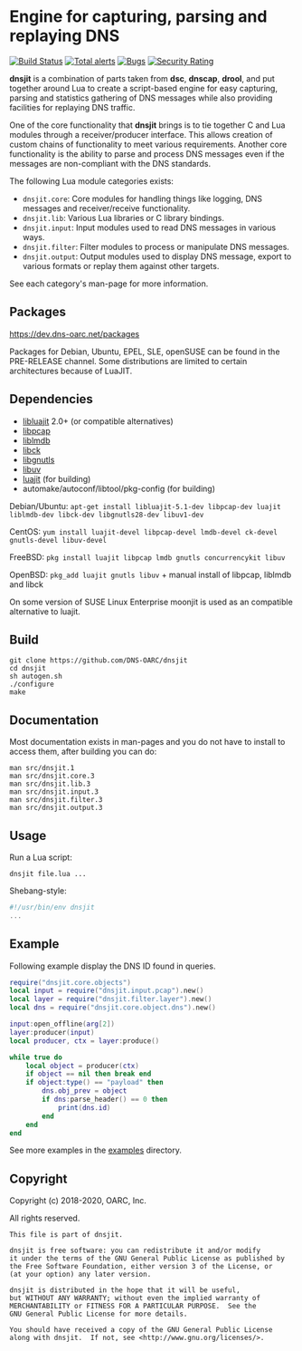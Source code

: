 # Engine for capturing, parsing and replaying DNS

[![Build Status](https://travis-ci.com/DNS-OARC/dnsjit.svg?branch=develop)](https://travis-ci.com/DNS-OARC/dnsjit) [![Total alerts](https://img.shields.io/lgtm/alerts/g/DNS-OARC/dnsjit.svg?logo=lgtm&logoWidth=18)](https://lgtm.com/projects/g/DNS-OARC/dnsjit/alerts/) [![Bugs](https://sonarcloud.io/api/project_badges/measure?project=dns-oarc%3Adnsjit&metric=bugs)](https://sonarcloud.io/dashboard?id=dns-oarc%3Adnsjit) [![Security Rating](https://sonarcloud.io/api/project_badges/measure?project=dns-oarc%3Adnsjit&metric=security_rating)](https://sonarcloud.io/dashboard?id=dns-oarc%3Adnsjit)

**dnsjit** is a combination of parts taken from **dsc**, **dnscap**, **drool**,
and put together around Lua to create a script-based engine for easy
capturing, parsing and statistics gathering of DNS messages while also
providing facilities for replaying DNS traffic.

One of the core functionality that **dnsjit** brings is to tie together C
and Lua modules through a receiver/producer interface.
This allows creation of custom chains of functionality to meet various
requirements.
Another core functionality is the ability to parse and process DNS messages
even if the messages are non-compliant with the DNS standards.

The following Lua module categories exists:
- `dnsjit.core`: Core modules for handling things like logging, DNS messages and receiver/receive functionality.
- `dnsjit.lib`: Various Lua libraries or C library bindings.
- `dnsjit.input`: Input modules used to read DNS messages in various ways.
- `dnsjit.filter`: Filter modules to process or manipulate DNS messages.
- `dnsjit.output`: Output modules used to display DNS message, export to various formats or replay them against other targets.

See each category's man-page for more information.

## Packages

https://dev.dns-oarc.net/packages

Packages for Debian, Ubuntu, EPEL, SLE, openSUSE can be found in the
PRE-RELEASE channel. Some distributions are limited to certain
architectures because of LuaJIT.

## Dependencies

- [libluajit](http://luajit.org/) 2.0+ (or compatible alternatives)
- [libpcap](http://www.tcpdump.org/)
- [liblmdb](https://github.com/LMDB/lmdb)
- [libck](https://github.com/concurrencykit/ck)
- [libgnutls](https://www.gnutls.org/)
- [libuv](http://libuv.org/)
- [luajit](http://luajit.org/) (for building)
- automake/autoconf/libtool/pkg-config (for building)

Debian/Ubuntu: `apt-get install libluajit-5.1-dev libpcap-dev luajit liblmdb-dev libck-dev libgnutls28-dev libuv1-dev`

CentOS: `yum install luajit-devel libpcap-devel lmdb-devel ck-devel gnutls-devel libuv-devel`

FreeBSD: `pkg install luajit libpcap lmdb gnutls concurrencykit libuv`

OpenBSD: `pkg_add luajit gnutls libuv` + manual install of libpcap, liblmdb and libck

On some version of SUSE Linux Enterprise moonjit is used as an compatible
alternative to luajit.

## Build

```shell
git clone https://github.com/DNS-OARC/dnsjit
cd dnsjit
sh autogen.sh
./configure
make
```

## Documentation

Most documentation exists in man-pages and you do not have to install to
access them, after building you can do:

```shell
man src/dnsjit.1
man src/dnsjit.core.3
man src/dnsjit.lib.3
man src/dnsjit.input.3
man src/dnsjit.filter.3
man src/dnsjit.output.3
```

## Usage

Run a Lua script:

```shell
dnsjit file.lua ...
```

Shebang-style:
```lua
#!/usr/bin/env dnsjit
...
```

## Example

Following example display the DNS ID found in queries.

```lua
require("dnsjit.core.objects")
local input = require("dnsjit.input.pcap").new()
local layer = require("dnsjit.filter.layer").new()
local dns = require("dnsjit.core.object.dns").new()

input:open_offline(arg[2])
layer:producer(input)
local producer, ctx = layer:produce()

while true do
    local object = producer(ctx)
    if object == nil then break end
    if object:type() == "payload" then
        dns.obj_prev = object
        if dns:parse_header() == 0 then
            print(dns.id)
        end
    end
end
```

See more examples in the [examples](https://github.com/DNS-OARC/dnsjit/tree/develop/examples) directory.

## Copyright

Copyright (c) 2018-2020, OARC, Inc.

All rights reserved.

```
This file is part of dnsjit.

dnsjit is free software: you can redistribute it and/or modify
it under the terms of the GNU General Public License as published by
the Free Software Foundation, either version 3 of the License, or
(at your option) any later version.

dnsjit is distributed in the hope that it will be useful,
but WITHOUT ANY WARRANTY; without even the implied warranty of
MERCHANTABILITY or FITNESS FOR A PARTICULAR PURPOSE.  See the
GNU General Public License for more details.

You should have received a copy of the GNU General Public License
along with dnsjit.  If not, see <http://www.gnu.org/licenses/>.
```
